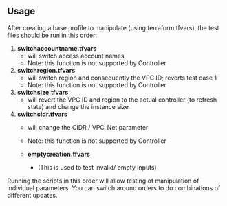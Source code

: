 Usage
-----------
After creating a base profile to manipulate (using terraform.tfvars), the test files should be run in this order:
1. **switchaccountname.tfvars**
   * will switch access account names
   * Note: this function is not supported by Controller
2. **switchregion.tfvars**
   * will switch region and consequently the VPC ID; reverts test case 1
   * Note: this function is not supported by Controller
3. **switchsize.tfvars**
   * will revert the VPC ID and region to the actual controller (to refresh state) and change the instance size
4. **switchcidr.tfvars**
   * will change the CIDR / VPC_Net parameter
   * Note: this function is not supported by Controller

   * **emptycreation.tfvars**
      * (This is used to test invalid/ empty inputs)

Running the scripts in this order will allow testing of manipulation of individual parameters.
You can switch around orders to do combinations of different updates.
